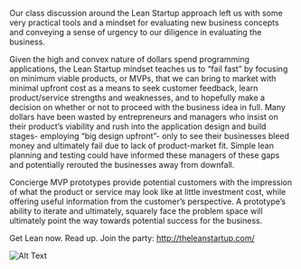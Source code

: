 Our class discussion around the Lean Startup approach left us with some very practical tools and a mindset for evaluating new business concepts and conveying a sense of urgency to our diligence in evaluating the business.

Given the high and convex nature of dollars spend programming applications, the Lean Startup mindset teaches us to “fail fast” by focusing on minimum viable products, or MVPs, that we can bring to market with minimal upfront cost as a means to seek customer feedback, learn product/service strengths and weaknesses, and to hopefully make a decision on whether or not to proceed with the business idea in full. Many dollars have been wasted by entrepreneurs and managers who insist on their product’s viability and rush into the application design and build stages- employing “big design upfront”- only to see their businesses bleed money and ultimately fail due to lack of product-market fit. Simple lean planning and testing could have informed these managers of these gaps and potentially rerouted the businesses away from downfall.

Concierge MVP prototypes provide potential customers with the impression of what the product or service may look like at little investment cost, while offering useful information from the customer’s perspective. A prototype’s ability to iterate and ultimately, squarely face the problem space will ultimately point the way towards potential success for the business.

Get Lean now. Read up. Join the party: http://theleanstartup.com/

![Alt Text](http://img3.wikia.nocookie.net/__cb20130908135918/villains/images/2/26/Bebopandrocksteady.jpg)
